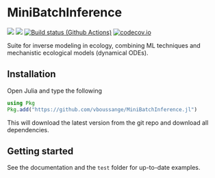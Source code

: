 # MiniBatchInference
[![](https://img.shields.io/badge/docs-stable-blue.svg)](https://vboussange.github.io/MiniBatchInference.jl/stable/)
[![](https://img.shields.io/badge/docs-dev-blue.svg)](https://vboussange.github.io/MiniBatchInference.jl/dev/)
[![Build status (Github Actions)](https://github.com/vboussange/MiniBatchInference.jl/workflows/CI/badge.svg)](https://github.com/vboussange/MiniBatchInference.jl/actions)
[![codecov.io](http://codecov.io/github/vboussange/MiniBatchInference.jl/coverage.svg?branch=main)](http://codecov.io/github/vboussange/MiniBatchInference.jl?branch=main)

Suite for inverse modeling in ecology, combining ML techniques and mechanistic ecological models (dynamical ODEs).

## Installation
Open Julia and type the following
```julia
using Pkg
Pkg.add("https://github.com/vboussange/MiniBatchInference.jl")
```
This will download the latest version from the git repo and download all dependencies.


## Getting started
See the documentation and the `test` folder for up-to-date examples.